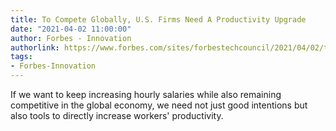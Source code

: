 ```yaml
---
title: To Compete Globally, U.S. Firms Need A Productivity Upgrade
date: "2021-04-02 11:00:00"
author: Forbes - Innovation
authorlink: https://www.forbes.com/sites/forbestechcouncil/2021/04/02/to-compete-globally-us-firms-need-a-productivity-upgrade/
tags:
- Forbes-Innovation
---
```

If we want to keep increasing hourly salaries while also remaining competitive in the global economy, we need not just good intentions but also tools to directly increase workers' productivity.